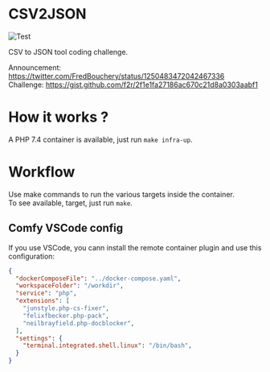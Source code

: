 # CSV2JSON

![Test](https://github.com/catsoap/csv2json/workflows/Test/badge.svg)

CSV to JSON tool coding challenge.

Announcement: https://twitter.com/FredBouchery/status/1250483472042467336  
Challenge: https://gist.github.com/f2r/2f1e1fa27186ac670c21d8a0303aabf1

# How it works ?

A PHP 7.4 container is available, just run `make infra-up`.

# Workflow

Use make commands to run the various targets inside the container.  
To see available, target, just run `make`.

## Comfy VSCode config

If you use VSCode, you cann install the remote container plugin and use this configuration:

```json
{
  "dockerComposeFile": "../docker-compose.yaml",
  "workspaceFolder": "/workdir",
  "service": "php",
  "extensions": [
    "junstyle.php-cs-fixer",
    "felixfbecker.php-pack",
    "neilbrayfield.php-docblocker",
  ],
  "settings": {
    "terminal.integrated.shell.linux": "/bin/bash",
  }
}
```
